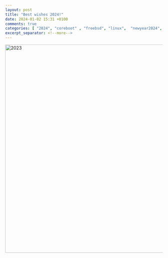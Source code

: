 ```yaml
---
layout: post
title: "Best wishes 2024!"
date: 2024-01-02 15:31 +0100
comments: true
categories: [ "2024", "coreboot" , "freebsd", "linux",  "newyear2024", "newyear" ] 
excerpt_separator: <!--more-->
---
```


<a href="{{ '/images/2024/2024.jpg' | remove_first:'/' | absolute_url }}"><img src="{{ '/images/2024/2024.jpg' | remove_first:'/' | absolute_url }}" class="left" width="1000" height="666" alt="2023" /> </a>
